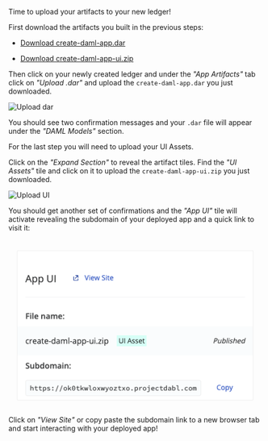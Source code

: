 Time to upload your artifacts to your new ledger!

First download the artifacts you built in the previous steps:

- [Download create-daml-app.dar](https://[[HOST_SUBDOMAIN]]-8080-[[KATACODA_HOST]].environments.katacoda.com/create-daml-app.dar)

- [Download create-daml-app-ui.zip](https://[[HOST_SUBDOMAIN]]-8080-[[KATACODA_HOST]].environments.katacoda.com/create-daml-app-ui.zip)

Then click on your newly created ledger and under the _"App Artifacts"_ tab click on _"Upload .dar"_ and upload the `create-daml-app.dar` you just downloaded.

![Upload dar](assets/project-dabl-upload-dar.gif)

You should see two confirmation messages and your `.dar` file will appear under the _"DAML Models"_ section.

For the last step you will need to upload your UI Assets.

Click on the _"Expand Section"_ to reveal the artifact tiles. Find the _"UI Assets"_ tile and click on it to upload the `create-daml-app-ui.zip` you just downloaded.

![Upload UI](assets/project-dabl-upload-ui.gif)

You should get another set of confirmations and the _"App UI"_ tile will activate revealing the subdomain of your deployed app and a quick link to visit it:

![App UI](assets/project-dabl-published-ui.png)

Click on _"View Site"_ or copy paste the subdomain link to a new browser tab and start interacting with your deployed app!
